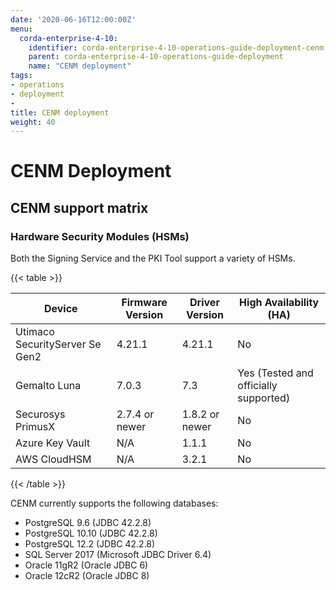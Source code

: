 ```yaml
---
date: '2020-06-16T12:00:00Z'
menu:
  corda-enterprise-4-10:
    identifier: corda-enterprise-4-10-operations-guide-deployment-cenm
    parent: corda-enterprise-4-10-operations-guide-deployment
    name: "CENM deployment"
tags:
- operations
- deployment
-
title: CENM deployment
weight: 40
---
```


# CENM Deployment

## CENM support matrix

### Hardware Security Modules (HSMs)

Both the Signing Service and the PKI Tool support a variety of HSMs.

{{< table >}}

|Device|Firmware Version|Driver Version|High Availability (HA)|
|--------------------------------|----------------------------------|------------------|------|
|Utimaco SecurityServer Se Gen2|4.21.1|4.21.1|No|
|Gemalto Luna|7.0.3|7.3|Yes (Tested and officially supported)|
|Securosys PrimusX|2.7.4 or newer|1.8.2 or newer|No|
|Azure Key Vault|N/A|1.1.1|No|
|AWS CloudHSM|N/A|3.2.1|No|

{{< /table >}}

CENM currently supports the following databases:

* PostgreSQL 9.6 (JDBC 42.2.8)
* PostgreSQL 10.10 (JDBC 42.2.8)
* PostgreSQL 12.2 (JDBC 42.2.8)
* SQL Server 2017 (Microsoft JDBC Driver 6.4)
* Oracle 11gR2 (Oracle JDBC 6)
* Oracle 12cR2 (Oracle JDBC 8)

